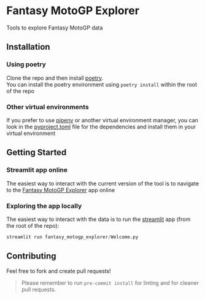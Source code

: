 # Fantasy MotoGP Explorer
Tools to explore Fantasy MotoGP data

## Installation

### Using poetry
Clone the repo and then install
[poetry](https://python-poetry.org/docs#installing-with-pipx).  
You can install the poetry environment using `poetry install` within the root of the repo

### Other virtual environments
If you prefer to use [pipenv](https://pipenv.pypa.io) or another virtual environment manager,
you can look in the [pyproject.toml](pyproject.toml) file for the dependencies and install them 
in your virtual environment

## Getting Started

### Streamlit app online
The easiest way to interact with the current version of the tool is to navigate to the 
[Fantasy MotoGP Explorer]() app online

### Exploring the app locally
The easiest way to interact with the data is to run the [streamlit](https://streamlit.io/) app 
(from the root of the repo):
```python
streamlit run fantasy_motogp_explorer/Welcome.py
```

## Contributing
Feel free to fork and create pull requests!

> Please remember to run `pre-commit install` for linting and for cleaner pull requests.